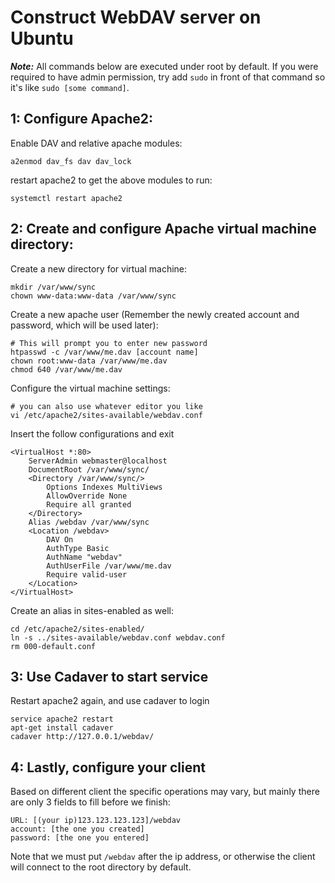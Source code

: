 Construct WebDAV server on Ubuntu
===
***Note:*** All commands below are executed under root by default. If you were required to have admin permission, try add `sudo` in front of that command so it's like `sudo [some command]`.

1: Configure Apache2:
---
Enable DAV and relative apache modules:
```
a2enmod dav_fs dav dav_lock
```
restart apache2 to get the above modules to run:
```shell
systemctl restart apache2
```

2: Create and configure Apache virtual machine directory:
---
Create a new directory for virtual machine:
```shell
mkdir /var/www/sync
chown www-data:www-data /var/www/sync
```
Create a new apache user (Remember the newly created account and password, which will be used later):
```shell
# This will prompt you to enter new password
htpasswd -c /var/www/me.dav [account name]
chown root:www-data /var/www/me.dav
chmod 640 /var/www/me.dav
```
Configure the virtual machine settings:
```shell
# you can also use whatever editor you like
vi /etc/apache2/sites-available/webdav.conf
```
Insert the follow configurations and exit
```apache2
<VirtualHost *:80>
	ServerAdmin webmaster@localhost
	DocumentRoot /var/www/sync/
	<Directory /var/www/sync/>
		Options Indexes MultiViews
		AllowOverride None
		Require all granted
	</Directory>
	Alias /webdav /var/www/sync
	<Location /webdav>
		DAV On
		AuthType Basic
		AuthName "webdav"
		AuthUserFile /var/www/me.dav
		Require valid-user
	</Location>
</VirtualHost>
```

Create an alias in sites-enabled as well:
```
cd /etc/apache2/sites-enabled/
ln -s ../sites-available/webdav.conf webdav.conf
rm 000-default.conf
```

3: Use Cadaver to start service
---
Restart apache2 again, and use cadaver to login
```
service apache2 restart
apt-get install cadaver
cadaver http://127.0.0.1/webdav/
```

4: Lastly, configure your client
---
Based on different client the specific operations may vary, but mainly there are only 3 fields to fill before we finish:
```
URL: [(your ip)123.123.123.123]/webdav
account: [the one you created]
password: [the one you entered]
```
Note that we must put `/webdav` after the ip address, or otherwise the client will connect to the root directory by default.

<!--stackedit_data:
eyJoaXN0b3J5IjpbLTE1NzE5NjAxMjNdfQ==
-->